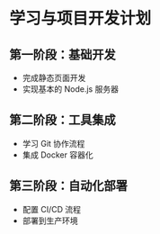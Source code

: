 # 学习与项目开发计划

## 第一阶段：基础开发
- 完成静态页面开发
- 实现基本的 Node.js 服务器

## 第二阶段：工具集成
- 学习 Git 协作流程
- 集成 Docker 容器化

## 第三阶段：自动化部署
- 配置 CI/CD 流程
- 部署到生产环境

